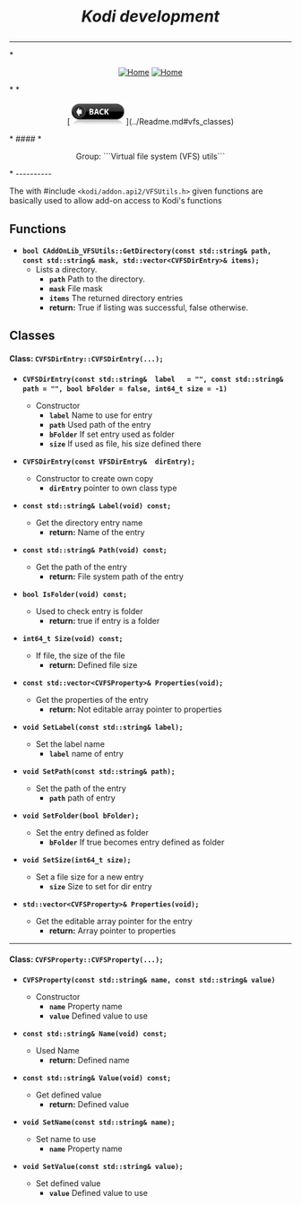 # *<p align="center">Kodi development</p>*
-------------
*<p align="center">
  [<img src="http://kodi.wiki/images/c/c9/Logo.png" alt="Home">](http://kodi.tv/)
  [<img src="http://kodi.wiki/images/5/52/Zappy.png" alt="Home" width="100" height="100">](http://kodi.tv/)
</p>*
*<p align="center">
  [<img src="help.BackButton.png" alt="Back" width="100" height="40">](../Readme.md#vfs_classes)
</p>*
#### *<p align="center">Group: ```Virtual file system (VFS) utils```</p>*
----------

The with #include ```<kodi/addon.api2/VFSUtils.h>``` given functions are basically used to allow add-on access to Kodi's functions

Functions
-------------

*  <b>```bool CAddOnLib_VFSUtils::GetDirectory(const std::string& path, const std::string& mask, std::vector<CVFSDirEntry>& items);```</b>
    * Lists a directory.
	    * <b>```path```</b> Path to the directory.
	    * <b>```mask```</b> File mask
	    * <b>```items```</b> The returned directory entries
		* <b>return:</b> True if listing was successful, false otherwise.
     
Classes
-------------

#### Class: ```CVFSDirEntry::CVFSDirEntry(...);```
               
*  <b>```CVFSDirEntry(const std::string&  label   = "", const std::string& path = "", bool bFolder = false, int64_t size = -1)```</b>
    * Constructor
	    * <b>```label```</b> Name to use for entry
	    * <b>```path```</b> Used path of the entry
	    * <b>```bFolder```</b> If set entry used as folder
	    * <b>```size```</b> If used as file, his size defined there

*  <b>```CVFSDirEntry(const VFSDirEntry&  dirEntry);```</b>
    * Constructor to create own copy 
	    * <b>```dirEntry```</b> pointer to own class type

*  <b>```const std::string& Label(void) const;```</b>
    * Get the directory entry name
	    * <b>return:</b> Name of the entry

*  <b>```const std::string& Path(void) const;```</b>
    * Get the path of the entry
	    * <b>return:</b> File system path of the entry

*  <b>```bool IsFolder(void) const;```</b>
    * Used to check entry is folder
	    * <b>return:</b> true if entry is a folder

*  <b>```int64_t Size(void) const;```</b>
    * If file, the size of the file
	    * <b>return:</b> Defined file size

* <b>```const std::vector<CVFSProperty>& Properties(void);```</b>
    * Get the properties of the entry
	    * <b>return:</b> Not editable array pointer to properties

*  <b>```void SetLabel(const std::string& label);```</b>
    * Set the label name
	    * <b>```label```</b> name of entry

* <b>```void SetPath(const std::string& path);```</b>
    * Set the path of the entry
	    * <b>```path```</b> path of entry
    
*  <b>```void SetFolder(bool bFolder);```</b>
    * Set the entry defined as folder
	    * <b>```bFolder```</b> If true becomes entry defined as folder
    
*  <b>```void SetSize(int64_t size);```</b>
    * Set a file size for a new entry
	   * <b>```size```</b> Size to set for dir entry
    
*  <b>```std::vector<CVFSProperty>& Properties(void);```</b>
    * Get the editable array pointer for the entry
	    * <b>return:</b> Array pointer to properties
    
-------------

#### Class: ```CVFSProperty::CVFSProperty(...);```

*  <b>```CVFSProperty(const std::string& name, const std::string& value)```</b>
    * Constructor
	    * <b>```name```</b>  Property name
	    * <b>```value```</b>  Defined value to use

*  <b>```const std::string& Name(void) const;```</b>
    * Used Name
		* <b>return:</b> Defined name

*  <b>```const std::string& Value(void) const;```</b>
    * Get defined value
		* <b>return:</b> Defined value

*  <b>```void SetName(const std::string& name);```</b>
    * Set name to use
	    * <b>```name```</b>  Property name

*  <b>```void SetValue(const std::string& value);```</b>
    * Set defined value
	    * <b>```value```</b>  Defined value to use

